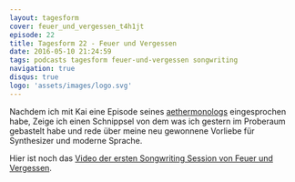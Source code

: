 ```yaml
---
layout: tagesform
cover: feuer_und_vergessen_t4h1jt
episode: 22
title: Tagesform 22 - Feuer und Vergessen
date: 2016-05-10 21:24:59
tags: podcasts tagesform feuer-und-vergessen songwriting
navigation: true
disqus: true
logo: 'assets/images/logo.svg'
---
```


Nachdem ich mit Kai eine Episode seines [aethermonologs](http://aethermonolog.de/) eingesprochen habe, Zeige ich einen Schnippsel von dem was ich 
gestern im Proberaum gebastelt habe und rede über meine neu gewonnene
Vorliebe für Synthesizer und moderne Sprache.

<!-- more -->

Hier ist noch das [Video der ersten Songwriting Session von Feuer und Vergessen](https://www.youtube.com/watch?v=b1-uTKl0Rqs).
